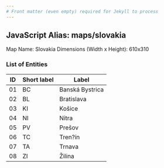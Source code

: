 ```yaml
---
# Front matter (even empty) required for Jekyll to process
---
```


## JavaScript Alias: maps/slovakia

Map Name: Slovakia
Dimensions (Width x Height): 610x310





### List of Entities

ID | Short label | Label
---|---|---|
01|BC|Banská Bystrica
02|BL|Bratislava
03|KI|Košice
04|NI|Nitra
05|PV|Prešov
06|TC|Tren?ín
07|TA|Trnava
08|ZI|Žilina

